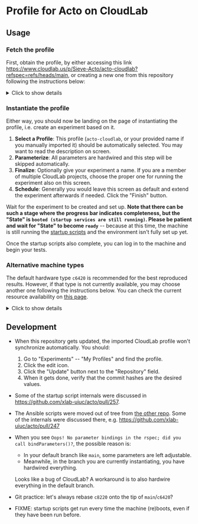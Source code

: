# Profile for Acto on CloudLab

## Usage

### Fetch the profile

First, obtain the profile, by either accessing this link https://www.cloudlab.us/p/Sieve-Acto/acto-cloudlab?refspec=refs/heads/main, or creating a new one from this repository following the instructions below:

<details><summary>Click to show details</summary>

On the web dashboard of CloudLab, click "Experiments" -- "Create Experiment Profile"

1. Give your profile a name, e.g. `acto-cloudlab`.
2. Click the "Git Repo" button and enter the URL `https://github.com/xlab-uiuc/acto-cloudlab`. "Confirm".
3. Preview the information loaded from the repo, e.g. source code, XML, description, instructions etc.
4. Optionally configure the permissions as per your needs. "Create".

After the creation procedure is done, click the "Instantiate" button.

</details>

### Instantiate the profile

Either way, you should now be landing on the page of instantiating the profile, i.e. create an experiment based on it.

1. **Select a Profile**: This profile (`acto-cloudlab`, or your provided name if you manually imported it) should be automatically selected. You may want to read the description on screen.
2. **Parameterize**: All parameters are hardwired and this step will be skipped automatically.
3. **Finalize**: Optionally give your experiment a name. If you are a member of multiple CloudLab projects, choose the proper one for running the experiment also on this screen.
4. **Schedule**: Generally you would leave this screen as default and extend the experiment afterwards if needed. Click the "Finish" button.

Wait for the experiment to be created and set up. **Note that there can be such a stage where the progress bar indicates completeness, but the "State" is `booted (startup services are still running)`. Please be patient and wait for "State" to become `ready`** -- because at this time, the machine is still running the [startup scripts](scripts) and the environment isn't fully set up yet.

Once the startup scripts also complete, you can log in to the machine and begin your tests.

### Alternative machine types

The default hardware type `c6420` is recommended for the best reproduced results. However, if that type is not currently available, you may choose another one following the instructions below. You can check the current resource availability on [this page](https://www.cloudlab.us/resinfo.php).

<details><summary>Click to show details</summary>

The `main` branch of this repository always uses `c6420` as the hardware type. In addition, this repository provides profiles that use other hardware types in their corresponding branches. Instantiate them via the following links:

- `c6420` (the same as `main`): https://www.cloudlab.us/p/Sieve-Acto/acto-cloudlab?refspec=refs/heads/c6420
- `c8220`: https://www.cloudlab.us/p/Sieve-Acto/acto-cloudlab?refspec=refs/heads/c8220

Or if you imported the profile by yourself in previous sections:

1. Go to "Experiments" -- "My Profiles" and find the profile.
2. Go the detail page of that profile, scroll to the page bottom and find "Repository Branches and Tags".
3. Click the "Instantiate" button for the particular branch/hardware type you wish to launch an experiment with.

</details>

## Development

- When this repository gets updated, the imported CloudLab profile won't synchronize automatically. You should:
    1. Go to "Experiments" -- "My Profiles" and find the profile.
    2. Click the edit icon.
    3. Click the "Update" button next to the "Repository" field.
    4. When it gets done, verify that the commit hashes are the desired values.
- Some of the startup script internals were discussed in https://github.com/xlab-uiuc/acto/pull/257.
- The Ansible scripts were moved out of tree from [the other repo](https://github.com/xlab-uiuc/acto). Some of the internals were discussed there, e.g. https://github.com/xlab-uiuc/acto/pull/247
- When you see `Oops! No parameter bindings in the rspec; did you call bindParameters()?`, the possible reason is:
    - In your default branch like `main`, some parameters are left adjustable.
    - Meanwhile, in the branch you are currently instantiating, you have hardwired everything.

    Looks like a bug of CloudLab? A workaround is to also hardwire everything in the default branch.

- Git practice: let's always rebase `c8220` onto the tip of `main`/`c6420`?
- FIXME: startup scripts get run every time the machine (re)boots, even if they have been run before.
